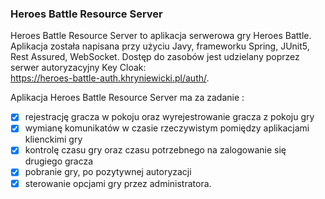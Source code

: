 ### Heroes Battle Resource Server

Heroes Battle Resource Server to aplikacja serwerowa gry Heroes Battle. Aplikacja została napisana przy użyciu Javy, frameworku Spring, JUnit5, Rest Assured, WebSocket. Dostęp do zasobów jest udzielany poprzez serwer autoryzacyjny Key Cloak:
\
https://heroes-battle-auth.khryniewicki.pl/auth/. 

Aplikacja Heroes Battle Resource Server ma za zadanie :
- [x] rejestrację gracza w pokoju oraz wyrejestrowanie gracza z pokoju gry
- [x] wymianę komunikatów w czasie rzeczywistym pomiędzy aplikacjami klienckimi gry
- [x] kontrolę czasu gry oraz czasu potrzebnego na zalogowanie się drugiego gracza
- [x] pobranie gry, po pozytywnej autoryzacji
- [x] sterowanie opcjami gry przez administratora.
